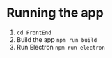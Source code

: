# Running the app
1. `cd FrontEnd`
2. Build the app
    `npm run build`
3. Run Electron
    `npm run electron`